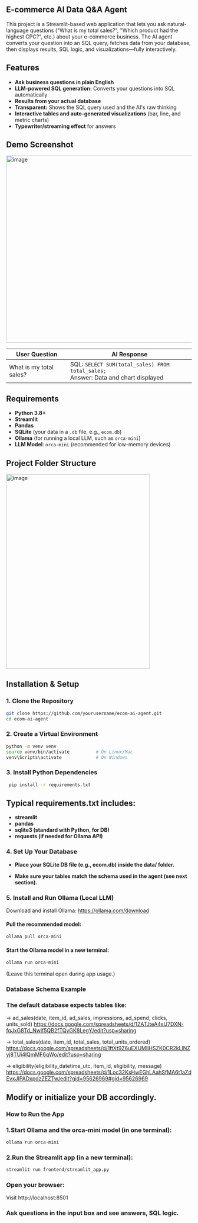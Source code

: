 
## E-commerce AI Data Q&A Agent

This project is a Streamlit-based web application that lets you ask natural-language questions ("What is my total sales?", "Which product had the highest CPC?", etc.) about your e-commerce business. The AI agent converts your question into an SQL query, fetches data from your database, then displays results, SQL logic, and visualizations—fully interactively.

## Features

- **Ask business questions in plain English**
- **LLM-powered SQL generation:** Converts your questions into SQL automatically
- **Results from your actual database**  
- **Transparent:** Shows the SQL query used and the AI's raw thinking
- **Interactive tables and auto-generated visualizations** (bar, line, and metric charts)
- **Typewriter/streaming effect** for answers

## Demo Screenshot
<img width="635" height="506" alt="image" src="https://github.com/user-attachments/assets/27570d7f-5e9a-440d-8a1f-3b2caaab3fd1" />

| User Question | AI Response |
|---------------|-------------|
| What is my total sales? | SQL: `SELECT SUM(total_sales) FROM total_sales;`<br>Answer: Data and chart displayed |

## Requirements

- **Python 3.8+**
- **Streamlit**
- **Pandas**
- **SQLite** (your data in a `.db` file, e.g., `ecom.db`)
- **Ollama** (for running a local LLM, such as `orca-mini`)
- **LLM Model**: `orca-mini` (recommended for low-memory devices)

## Project Folder Structure
<img width="390" height="526" alt="image" src="https://github.com/user-attachments/assets/91f0f193-cfe6-472c-84d7-4fd8998848a3" />


## Installation & Setup

### 1. Clone the Repository

```bash
git clone https://github.com/yourusername/ecom-ai-agent.git
cd ecom-ai-agent
```
### 2. Create a Virtual Environment
```bash
python -m venv venv
source venv/bin/activate          # On Linux/Mac
venv\Scripts\activate             # On Windows
```
### 3. Install Python Dependencies
```bash
 pip install -r requirements.txt
```
## Typical requirements.txt includes:

- **streamlit**
- **pandas**
- **sqlite3 (standard with Python, for DB)**
- **requests (if needed for Ollama API)**

### 4. Set Up Your Database
- **Place your SQLite DB file (e.g., ecom.db) inside the data/ folder.**

- **Make sure your tables match the schema used in the agent (see next section).**

### 5. Install and Run Ollama (Local LLM)
 Download and install Ollama: https://ollama.com/download

#### Pull the recommended model:
```bash
ollama pull orca-mini
```
#### Start the Ollama model in a new terminal:
```bash
ollama run orca-mini
```
(Leave this terminal open during app usage.)

### Database Schema Example
### The default database expects tables like:

-> ad_sales(date, item_id, ad_sales, impressions, ad_spend, clicks, units_sold)
https://docs.google.com/spreadsheets/d/1ZATJteA4sU7DXN-fqJxG8Td_Nwif5QB2fTQvGK8LegY/edit?usp=sharing

-> total_sales(date, item_id, total_sales, total_units_ordered)
https://docs.google.com/spreadsheets/d/1ftXt9Z6uEXUMlIHSZK0CR2kLlNZyj8TUi4lQmMF6qWo/edit?usp=sharing

-> eligibility(eligibility_datetime_utc, item_id, eligibility, message)
https://docs.google.com/spreadsheets/d/1Loc32KsHwEGhLAahSfMA6t1aZdEvxJIPADxpdzZEZTw/edit?gid=95626969#gid=95626969

## Modify or initialize your DB accordingly.

### How to Run the App

### 1.Start Ollama and the orca-mini model (in one terminal):

```bash
ollama run orca-mini
```
### 2.Run the Streamlit app (in a new terminal):

```bash
streamlit run frontend/streamlit_app.py
```
### Open your browser:
Visit http://localhost:8501
### Ask questions in the input box and see answers, SQL logic.

